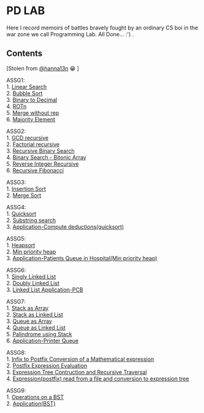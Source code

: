 # PD LAB

Here I record memoirs of battles bravely fought by an ordinary CS boi in the war zone we call Programming Lab.
All Done... :') .

## Contents

[Stolen from [@hanna13n](https://github.com/heckerfr0d/PD_LAB/blob/main/Contents.md) :grin: ]

ASSG1:  
    1. [Linear Search](https://github.com/heckerfr0d/PD_LAB/blob/master/ASSG1/ASSG1_B190513CS_HADIF_1.c)  
    2. [Bubble Sort](https://github.com/heckerfr0d/PD_LAB/blob/master/ASSG1/ASSG1_B190513CS_HADIF_2.c)  
    3. [Binary to Decimal](https://github.com/heckerfr0d/PD_LAB/blob/master/ASSG1/ASSG1_B190513CS_HADIF_3.c)  
    4. [ROTn](https://github.com/heckerfr0d/PD_LAB/blob/master/ASSG1/ASSG1_B190513CS_HADIF_4.c)  
    5. [Merge without rep](https://github.com/heckerfr0d/PD_LAB/blob/master/ASSG1/ASSG1_B190513CS_HADIF_5.c)  
    6. [Majority Element](https://github.com/heckerfr0d/PD_LAB/blob/master/ASSG1/ASSG1_B190513CS_HADIF_6.c)  

ASSG2:  
    1. [GCD recursive](https://github.com/heckerfr0d/PD_LAB/blob/master/ASSG2/ASSG2_B190513CS_HADIF_1.c)  
    2. [Factorial recursive](https://github.com/heckerfr0d/PD_LAB/blob/master/ASSG2/ASSG2_B190513CS_HADIF_2.c)  
    3. [Recursive Binary Search](https://github.com/heckerfr0d/PD_LAB/blob/master/ASSG2/ASSG2_B190513CS_HADIF_3.c)  
    4. [Binary Search - Bitonic Array](https://github.com/heckerfr0d/PD_LAB/blob/master/ASSG2/ASSG2_B190513CS_HADIF_4.c)  
    5. [Reverse Integer Recursive](https://github.com/heckerfr0d/PD_LAB/blob/master/ASSG2/ASSG2_B190513CS_HADIF_5.c)  
    6. [Recursive Fibonacci](https://github.com/heckerfr0d/PD_LAB/blob/master/ASSG2/ASSG2_B190513CS_HADIF_6.c)  

ASSG3:  
    1. [Insertion Sort](https://github.com/heckerfr0d/PD_LAB/blob/master/ASSG3/ASSG3_B190513CS_HADIF_1.c)  
    2. [Merge Sort](https://github.com/heckerfr0d/PD_LAB/blob/master/ASSG3/ASSG3_B190513CS_HADIF_2.c)  

ASSG4:  
    1. [Quicksort](https://github.com/heckerfr0d/PD_LAB/blob/master/ASSG4/ASSG4_B190513CS_HADIF_1.c)  
    2. [Substring search](https://github.com/heckerfr0d/PD_LAB/blob/master/ASSG4/ASSG4_B190513CS_HADIF_2.c)  
    3. [Application-Compute deductions(quicksort)](https://github.com/heckerfr0d/PD_LAB/blob/master/ASSG4/ASSG4_B190513CS_HADIF_3.c)  

ASSG5:  
    1. [Heapsort](https://github.com/heckerfr0d/PD_LAB/blob/master/ASSG5/ASSG5_B190513CS_HADIF_1.c)  
    2. [Min priority heap](https://github.com/heckerfr0d/PD_LAB/blob/master/ASSG5/ASSG5_B190513CS_HADIF_2.c)  
    3. [Application-Patients Queue in Hospital(Min priority heap)](https://github.com/heckerfr0d/PD_LAB/blob/master/ASSG5/ASSG5_B190513CS_HADIF_3.c)  

ASSG6:  
    1. [Singly Linked List](https://github.com/heckerfr0d/PD_LAB/blob/master/ASSG6/ASSG6_B190513CS_HADIF_1.c)  
    2. [Doubly Linked List](https://github.com/heckerfr0d/PD_LAB/blob/master/ASSG6/ASSG6_B190513CS_HADIF_2.c)  
    3. [Linked List Application-PCB](https://github.com/heckerfr0d/PD_LAB/blob/master/ASSG6/ASSG6_B190513CS_HADIF_3.c)  

ASSG7:  
    1. [Stack as Array](https://github.com/heckerfr0d/PD_LAB/blob/master/ASSG7/ASSG7_B190513CS_HADIF_1.c)  
    2. [Stack as Linked List](https://github.com/heckerfr0d/PD_LAB/blob/master/ASSG7/ASSG7_B190513CS_HADIF_2.c)  
    3. [Queue as Array](https://github.com/heckerfr0d/PD_LAB/blob/master/ASSG7/ASSG7_B190513CS_HADIF_3.c)  
    4. [Queue as Linked List](https://github.com/heckerfr0d/PD_LAB/blob/master/ASSG7/ASSG7_B190513CS_HADIF_4.c)  
    5. [Palindrome using Stack](https://github.com/heckerfr0d/PD_LAB/blob/master/ASSG7/ASSG7_B190513CS_HADIF_5.c)  
    6. [Application-Printer Queue](https://github.com/heckerfr0d/PD_LAB/blob/master/ASSG7/ASSG7_B190513CS_HADIF_7.c)  

ASSG8:  
    1. [Infix to Postfix Conversion of a Mathematical expression](https://github.com/heckerfr0d/PD_LAB/blob/master/ASSG8/ASSG8_B190513CS_HADIF_1.c)  
    2. [Postfix Expression Evaluation](https://github.com/heckerfr0d/PD_LAB/blob/master/ASSG8/ASSG8_B190513CS_HADIF_2.c)  
    3. [Expression Tree Contruction and Recursive Traversal](https://github.com/heckerfr0d/PD_LAB/blob/master/ASSG8/ASSG8_B190513CS_HADIF_4.c)  
    4. [Expression(postfix) read from a file and conversion to expression tree](https://github.com/heckerfr0d/PD_LAB/blob/master/ASSG8/ASSG8_B190513CS_HADIF_3.c)  

ASSG9:  
    1. [Operations on a BST](https://github.com/heckerfr0d/PD_LAB/blob/master/ASSG9/ASSG9_B190513CS_HADIF_1.c)  
    2. [Application(BST)](https://github.com/heckerfr0d/PD_LAB/blob/master/ASSG9/ASSG9_B190513CS_HADIF_2.c)  
